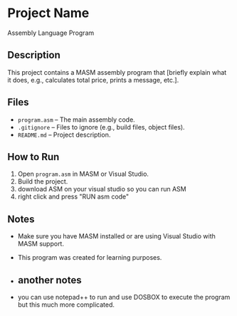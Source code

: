 # Project Name
Assembly Language Program

## Description
This project contains a MASM assembly program that [briefly explain what it does, e.g., calculates total price, prints a message, etc.].

## Files
- `program.asm` – The main assembly code.
- `.gitignore` – Files to ignore (e.g., build files, object files).
- `README.md` – Project description.

## How to Run
1. Open `program.asm` in MASM or Visual Studio.
2. Build the project.
3. download ASM on your visual studio so you can run ASM
4. right click and press "RUN asm code"

## Notes
- Make sure you have MASM installed or are using Visual Studio with MASM support.
- This program was created for learning purposes.

- ## another notes
- you can use notepad++ to run and use DOSBOX to execute the program but this much more complicated.
